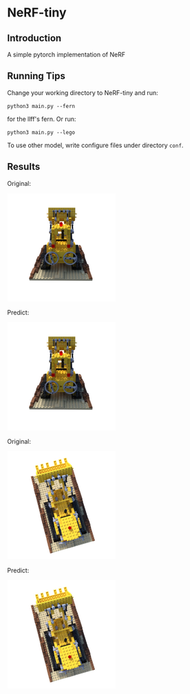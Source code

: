 # NeRF-tiny

## Introduction

A simple pytorch implementation of NeRF

## Running Tips

Change your working directory to NeRF-tiny and run:
```
python3 main.py --fern
```
for the llff's fern. Or run:
```
python3 main.py --lego
```
To use other model, write configure files under directory `conf`.

## Results

Original:

<img src = "teaser/r_0.png" width=50% >

Predict:

<img src = "teaser/04-22-19-35-21_19999.jpg" width=50% >

Original:

<img src = "teaser/r_1.png" width=50% >

Predict:

<img src = "teaser/04-22-23-43-26_39999.jpg" width=50% >
